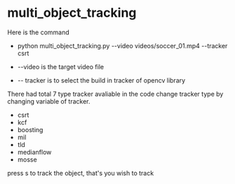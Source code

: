 # multi_object_tracking

Here is the command 
- python multi_object_tracking.py --video videos/soccer_01.mp4 --tracker csrt

- --video is the target video file
- -- tracker is to select the build in tracker of opencv library

There had total 7 type tracker avaliable in the code change tracker type by changing variable of tracker.
-  	csrt
-	kcf
-	boosting
-	mil
-	tld
-	medianflow
-	mosse
  
press s to track the object, that's you wish to track
